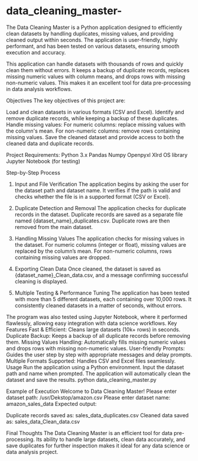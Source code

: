 # data_cleaning_master-

The Data Cleaning Master is a Python application designed to efficiently clean datasets by handling duplicates, missing values, and providing cleaned output within seconds. The application is user-friendly, highly performant, and has been tested on various datasets, ensuring smooth execution and accuracy.

This application can handle datasets with thousands of rows and quickly clean them without errors. It keeps a backup of duplicate records, replaces missing numeric values with column means, and drops rows with missing non-numeric values. This makes it an excellent tool for data pre-processing in data analysis workflows.

Objectives
The key objectives of this project are:

Load and clean datasets in various formats (CSV and Excel).
Identify and remove duplicate records, while keeping a backup of these duplicates.
Handle missing values:
For numeric columns: replace missing values with the column's mean.
For non-numeric columns: remove rows containing missing values.
Save the cleaned dataset and provide access to both the cleaned data and duplicate records.

Project Requirements:
Python 3.x
Pandas
Numpy
Openpyxl
Xlrd
OS library
Jupyter Notebook (for testing)

Step-by-Step Process
1. Input and File Verification
The application begins by asking the user for the dataset path and dataset name.
It verifies if the path is valid and checks whether the file is in a supported format (CSV or Excel).

2. Duplicate Detection and Removal
The application checks for duplicate records in the dataset.
Duplicate records are saved as a separate file named {dataset_name}_duplicates.csv.
Duplicate rows are then removed from the main dataset.

3. Handling Missing Values
The application checks for missing values in the dataset.
For numeric columns (integer or float), missing values are replaced by the column’s mean.
For non-numeric columns, rows containing missing values are dropped.

4. Exporting Clean Data
Once cleaned, the dataset is saved as {dataset_name}_Clean_data.csv, and a message confirming successful cleaning is displayed.

5. Multiple Testing & Performance Tuning
The application has been tested with more than 5 different datasets, each containing over 10,000 rows. It consistently cleaned datasets in a matter of seconds, without errors.

The program was also tested using Jupyter Notebook, where it performed flawlessly, allowing easy integration with data science workflows.
Key Features
Fast & Efficient: Cleans large datasets (10k+ rows) in seconds.
Duplicate Backup: Keeps a backup of all duplicate records before removing them.
Missing Values Handling: Automatically fills missing numeric values and drops rows with missing non-numeric values.
User-friendly Prompts: Guides the user step by step with appropriate messages and delay prompts.
Multiple Formats Supported: Handles CSV and Excel files seamlessly.
Usage
Run the application using a Python environment.
Input the dataset path and name when prompted.
The application will automatically clean the dataset and save the results.
python data_cleaning_master.py

Example of Execution
Welcome to Data Cleaning Master!
Please enter dataset path: /usr/Dekstop/amazon.csv
Please enter dataset name: amazon_sales_data
Expected output:

Duplicate records saved as: sales_data_duplicates.csv
Cleaned data saved as: sales_data_Clean_data.csv

Final Thoughts
The Data Cleaning Master is an efficient tool for data pre-processing. Its ability to handle large datasets, clean data accurately, and save duplicates for further inspection makes it ideal for any data science or data analysis project.
